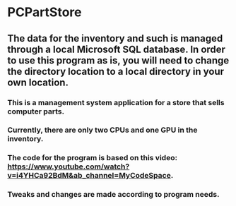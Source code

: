 # PCPartStore



## The data for the inventory and such is managed through a local Microsoft SQL database. In order to use this program as is, you will need to change the directory location to a local directory in your own location.
### This is a management system application for a store that sells computer parts.
### Currently, there are only two CPUs and one GPU in the inventory. 
### The code for the program is based on this video: https://www.youtube.com/watch?v=i4YHCa92BdM&ab_channel=MyCodeSpace.
### Tweaks and changes are made according to program needs.
